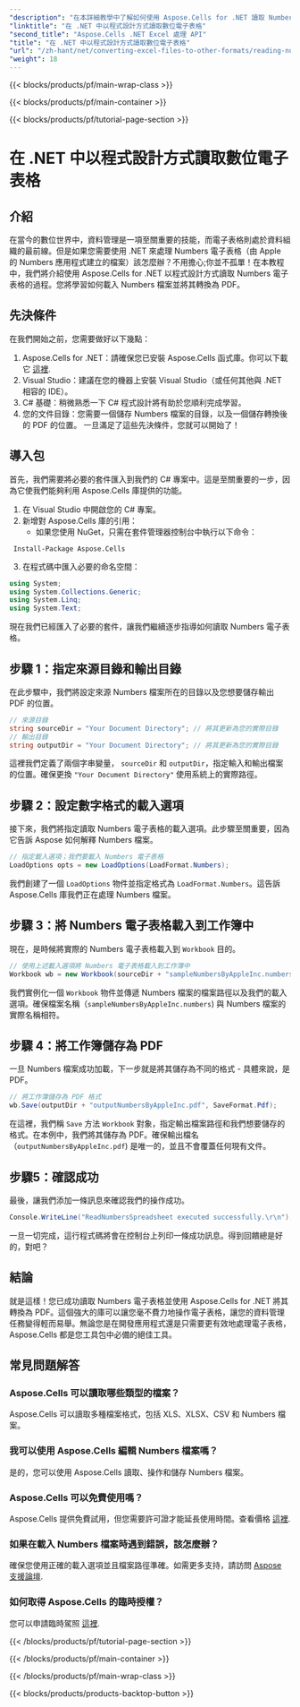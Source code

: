 ```yaml
---
"description": "在本詳細教學中了解如何使用 Aspose.Cells for .NET 讀取 Numbers 電子表格並將其轉換為 PDF。"
"linktitle": "在 .NET 中以程式設計方式讀取數位電子表格"
"second_title": "Aspose.Cells .NET Excel 處理 API"
"title": "在 .NET 中以程式設計方式讀取數位電子表格"
"url": "/zh-hant/net/converting-excel-files-to-other-formats/reading-numbers-spreadsheet/"
"weight": 18
---
```


{{< blocks/products/pf/main-wrap-class >}}

{{< blocks/products/pf/main-container >}}

{{< blocks/products/pf/tutorial-page-section >}}

# 在 .NET 中以程式設計方式讀取數位電子表格

## 介紹
在當今的數位世界中，資料管理是一項至關重要的技能，而電子表格則處於資料組織的最前線。但是如果您需要使用 .NET 來處理 Numbers 電子表格（由 Apple 的 Numbers 應用程式建立的檔案）該怎麼辦？不用擔心;你並不孤單！在本教程中，我們將介紹使用 Aspose.Cells for .NET 以程式設計方式讀取 Numbers 電子表格的過程。您將學習如何載入 Numbers 檔案並將其轉換為 PDF。
## 先決條件
在我們開始之前，您需要做好以下幾點：
1. Aspose.Cells for .NET：請確保您已安裝 Aspose.Cells 函式庫。你可以下載它 [這裡](https://releases。aspose.com/cells/net/).
2. Visual Studio：建議在您的機器上安裝 Visual Studio（或任何其他與 .NET 相容的 IDE）。
3. C# 基礎：稍微熟悉一下 C# 程式設計將有助於您順利完成學習。
4. 您的文件目錄：您需要一個儲存 Numbers 檔案的目錄，以及一個儲存轉換後的 PDF 的位置。
一旦滿足了這些先決條件，您就可以開始了！
## 導入包
首先，我們需要將必要的套件匯入到我們的 C# 專案中。這是至關重要的一步，因為它使我們能夠利用 Aspose.Cells 庫提供的功能。
1. 在 Visual Studio 中開啟您的 C# 專案。
2. 新增對 Aspose.Cells 庫的引用：
   - 如果您使用 NuGet，只需在套件管理器控制台中執行以下命令：
```
 Install-Package Aspose.Cells
 ```
3. 在程式碼中匯入必要的命名空間：
```csharp
using System;
using System.Collections.Generic;
using System.Linq;
using System.Text;
```
現在我們已經匯入了必要的套件，讓我們繼續逐步指導如何讀取 Numbers 電子表格。
## 步驟 1：指定來源目錄和輸出目錄
在此步驟中，我們將設定來源 Numbers 檔案所在的目錄以及您想要儲存輸出 PDF 的位置。
```csharp
// 來源目錄
string sourceDir = "Your Document Directory"; // 將其更新為您的實際目錄
// 輸出目錄
string outputDir = "Your Document Directory"; // 將其更新為您的實際目錄
```
這裡我們定義了兩個字串變量， `sourceDir` 和 `outputDir`，指定輸入和輸出檔案的位置。確保更換 `"Your Document Directory"` 使用系統上的實際路徑。
## 步驟 2：設定數字格式的載入選項
接下來，我們將指定讀取 Numbers 電子表格的載入選項。此步驟至關重要，因為它告訴 Aspose 如何解釋 Numbers 檔案。
```csharp
// 指定載入選項；我們要載入 Numbers 電子表格
LoadOptions opts = new LoadOptions(LoadFormat.Numbers);
```
我們創建了一個 `LoadOptions` 物件並指定格式為 `LoadFormat.Numbers`。這告訴 Aspose.Cells 庫我們正在處理 Numbers 檔案。 
## 步驟 3：將 Numbers 電子表格載入到工作簿中
現在，是時候將實際的 Numbers 電子表格載入到 `Workbook` 目的。
```csharp
// 使用上述載入選項將 Numbers 電子表格載入到工作簿中
Workbook wb = new Workbook(sourceDir + "sampleNumbersByAppleInc.numbers", opts);
```
我們實例化一個 `Workbook` 物件並傳遞 Numbers 檔案的檔案路徑以及我們的載入選項。確保檔案名稱（`sampleNumbersByAppleInc.numbers`) 與 Numbers 檔案的實際名稱相符。
## 步驟 4：將工作簿儲存為 PDF
一旦 Numbers 檔案成功加載，下一步就是將其儲存為不同的格式 - 具體來說，是 PDF。
```csharp
// 將工作簿儲存為 PDF 格式
wb.Save(outputDir + "outputNumbersByAppleInc.pdf", SaveFormat.Pdf);
```
在這裡，我們稱 `Save` 方法 `Workbook` 對象，指定輸出檔案路徑和我們想要儲存的格式。在本例中，我們將其儲存為 PDF。確保輸出檔名（`outputNumbersByAppleInc.pdf`) 是唯一的，並且不會覆蓋任何現有文件。
## 步驟5：確認成功
最後，讓我們添加一條訊息來確認我們的操作成功。
```csharp
Console.WriteLine("ReadNumbersSpreadsheet executed successfully.\r\n");
```
一旦一切完成，這行程式碼將會在控制台上列印一條成功訊息。得到回饋總是好的，對吧？
## 結論
就是這樣！您已成功讀取 Numbers 電子表格並使用 Aspose.Cells for .NET 將其轉換為 PDF。這個強大的庫可以讓您毫不費力地操作電子表格，讓您的資料管理任務變得輕而易舉。無論您是在開發應用程式還是只需要更有效地處理電子表格，Aspose.Cells 都是您工具包中必備的絕佳工具。
## 常見問題解答
### Aspose.Cells 可以讀取哪些類型的檔案？  
Aspose.Cells 可以讀取多種檔案格式，包括 XLS、XLSX、CSV 和 Numbers 檔案。 
### 我可以使用 Aspose.Cells 編輯 Numbers 檔案嗎？  
是的，您可以使用 Aspose.Cells 讀取、操作和儲存 Numbers 檔案。
### Aspose.Cells 可以免費使用嗎？  
Aspose.Cells 提供免費試用，但您需要許可證才能延長使用時間。查看價格 [這裡](https://purchase。aspose.com/buy).
### 如果在載入 Numbers 檔案時遇到錯誤，該怎麼辦？  
確保您使用正確的載入選項並且檔案路徑準確。如需更多支持，請訪問 [Aspose 支援論壇](https://forum。aspose.com/c/cells/9).
### 如何取得 Aspose.Cells 的臨時授權？  
您可以申請臨時駕照 [這裡](https://purchase。aspose.com/temporary-license/).

{{< /blocks/products/pf/tutorial-page-section >}}

{{< /blocks/products/pf/main-container >}}

{{< /blocks/products/pf/main-wrap-class >}}

{{< blocks/products/products-backtop-button >}}